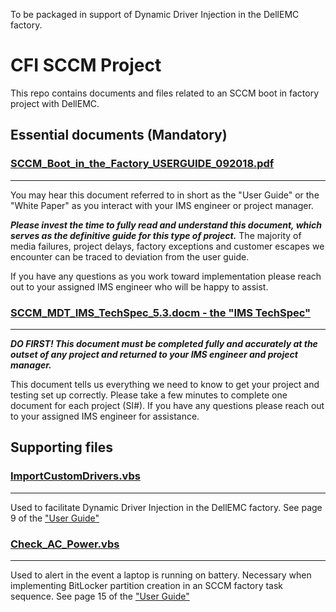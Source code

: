To be packaged in support of Dynamic Driver Injection in the DellEMC factory.  
# CFI SCCM Project

This repo contains documents and files related to an SCCM boot in factory project with DellEMC.

## Essential documents (Mandatory)

### [SCCM_Boot_in_the_Factory_USERGUIDE_092018.pdf](https://github.com/LairdBishop/CFI_SCCM_Project/blob/master/SCCM_Boot_in_the_Factory_USERGUIDE_092018.pdf)
---
You may hear this document referred to in short as the "User Guide" or the "White Paper" as you interact with your IMS engineer or project manager.  

**_Please invest the time to fully read and understand this document, which serves as the definitive guide for this type of project._**  The majority of media failures, project delays, factory exceptions and customer escapes we encounter can be traced to deviation from the user guide.

If you have any questions as you work toward implementation please reach out to your assigned IMS engineer who will be happy to assist. 

### [SCCM_MDT_IMS_TechSpec_5.3.docm  - the "IMS TechSpec" ](https://github.com/LairdBishop/CFI_SCCM_Project/blob/master/SCCM_MDT_IMS_TechSpec_5.3.docm)
---
**_DO FIRST! This document must be completed fully and accurately at the outset of any project and returned to your IMS engineer and project manager._**

This document tells us everything we need to know to get your project and testing set up correctly.  Please take a few minutes to complete one document for each project (SI#).  If you have any questions please reach out to your assigned IMS engineer for assistance. 

## Supporting files

### [ImportCustomDrivers.vbs](https://github.com/LairdBishop/CFI_SCCM_Project/blob/master/ImportCustomDrivers.vbs)
---
Used to facilitate Dynamic Driver Injection in the DellEMC factory.
See page 9 of the  ["User Guide"](https://github.com/LairdBishop/CFI_SCCM_Project/blob/master/SCCM_Boot_in_the_Factory_USERGUIDE_092018.pdf)

### [Check_AC_Power.vbs](https://github.com/LairdBishop/CFI_SCCM_Project/blob/master/Check_AC_Power.vbs)
---
Used to alert in the event a laptop is running on battery.  Necessary when implementing BitLocker partition creation in an SCCM factory task sequence.
See page 15 of the  ["User Guide"](https://github.com/LairdBishop/CFI_SCCM_Project/blob/master/SCCM_Boot_in_the_Factory_USERGUIDE_092018.pdf)
